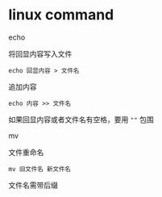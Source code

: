 # linux command

echo

将回显内容写入文件

```shell
echo 回显内容 > 文件名
```

追加内容

```shell
echo 内容 >> 文件名
```

如果回显内容或者文件名有空格，要用 `""` 包围

mv

文件重命名

```shell
mv 旧文件名 新文件名
```

文件名需带后缀

